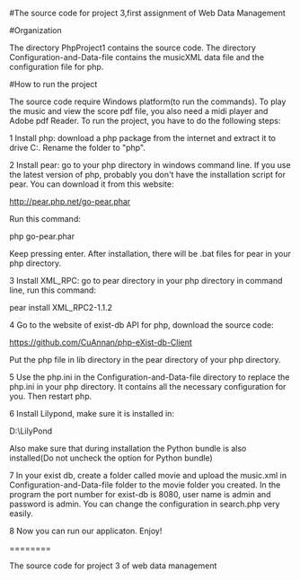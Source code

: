 #The source code for project 3,first assignment  of Web Data Management

#Organization

The directory PhpProject1 contains the source code. The directory Configuration-and-Data-file contains the musicXML data file and the configuration file for php.

#How to run the project

The source code require Windows platform(to run the commands). To play the music and view the score pdf file, you also need a midi player and Adobe pdf Reader. To run the project, you have to do the following steps:

1 Install php: download a php package from the internet and extract it to drive C:. Rename the folder to "php". 

2 Install pear: go to your php directory in windows command line. If you use the latest version of php, probably you don't have the installation script for pear. You can download it from this website: 

http://pear.php.net/go-pear.phar

Run this command:

php go-pear.phar

Keep pressing enter. After installation, there will be .bat files for pear in your php directory.

3 Install XML_RPC: go to pear directory in your php directory in command line, run this command:

pear install XML_RPC2-1.1.2

4 Go to the website of exist-db API for php, download the source code:

https://github.com/CuAnnan/php-eXist-db-Client

Put the php file in lib directory in the pear directory of your php directory.

5 Use the php.ini in the Configuration-and-Data-file directory to replace the php.ini in your php directory. It contains all the necessary configuration for you. Then restart php.

6 Install Lilypond, make sure it is installed in:

D:\LilyPond

Also make sure that during installation the Python bundle is also installed(Do not uncheck the option for Python bundle)

7 In your exist db, create a folder called movie and upload the music.xml in Configuration-and-Data-file folder to the movie folder you created. In the program the port number for exist-db is 8080, user name is admin and password is admin. You can change the configuration in search.php very easily.

8 Now you can run our applicaton. Enjoy!


========

The source code for project 3 of web data management
